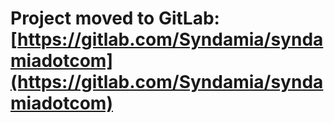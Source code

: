 # Project moved to GitLab: [https://gitlab.com/Syndamia/syndamiadotcom](https://gitlab.com/Syndamia/syndamiadotcom)

